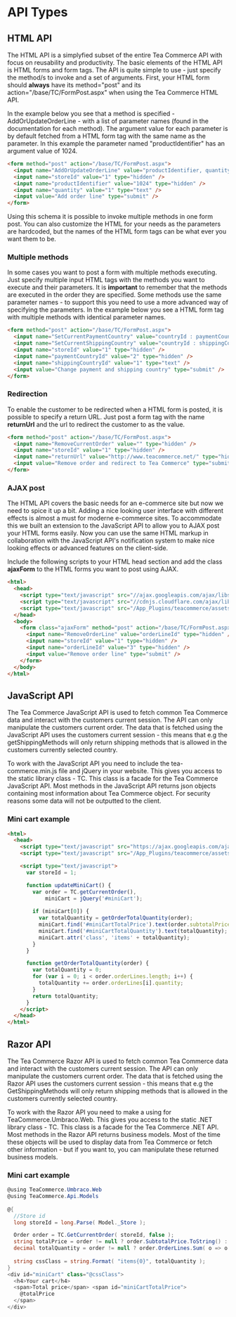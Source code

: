 # API Types

## HTML API

The HTML API is a simplyfied subset of the entire Tea Commerce API with focus on reusability and productivity. The basic elements of the HTML API is HTML forms and form tags. The API is quite simple to use - just specify the method/s to invoke and a set of arguments. First, your HTML form should **always** have its method="post" and its action="/base/TC/FormPost.aspx" when using the Tea Commerce HTML API.

In the example below you see that a method is specified - AddOrUpdateOrderLine - with a list of parameter names (found in the documentation for each method). The argument value for each parameter is by default fetched from a HTML form tag with the same name as the parameter. In this example the parameter named "productIdentifier" has an argument value of 1024.

````html
<form method="post" action="/base/TC/FormPost.aspx">
  <input name="AddOrUpdateOrderLine" value="productIdentifier, quantity" type="hidden" />
  <input name="storeId" value="1" type="hidden" />
  <input name="productIdentifier" value="1024" type="hidden" />
  <input name="quantity" value="1" type="text" />
  <input value="Add order line" type="submit" />
</form>
````

Using this schema it is possible to invoke multiple methods in one form post. You can also customize the HTML for your needs as the parameters are hardcoded, but the names of the HTML form tags can be what ever you want them to be.

### Multiple methods

In some cases you want to post a form with multiple methods executing. Just specify multiple input HTML tags with the methods you want to execute and their parameters. It is **important** to remember that the methods are executed in the order they are specified. Some methods use the same parameter names - to support this you need to use a more advanced way of specifying the parameters. In the example below you see a HTML form tag with multiple methods with identical parameter names.

````html
<form method="post" action="/base/TC/FormPost.aspx">
  <input name="SetCurrentPaymentCountry" value="countryId : paymentCountryId" type="hidden" />
  <input name="SetCurrentShippingCountry" value="countryId : shippingCountryId" type="hidden" />
  <input name="storeId" value="1" type="hidden" />
  <input name="paymentCountryId" value="2" type="hidden" />
  <input name="shippingCountryId" value="1" type="text" />
  <input value="Change payment and shipping country" type="submit" />
</form>
````

### Redirection

To enable the customer to be redirected when a HTML form is posted, it is possible to specify a return URL. Just post a form tag with the name **returnUrl** and the url to redirect the customer to as the value.

````html
<form method="post" action="/base/TC/FormPost.aspx">
  <input name="RemoveCurrentOrder" value="" type="hidden" />
  <input name="storeId" value="1" type="hidden" />
  <input name="returnUrl" value="http://www.teacommerce.net/" type="hidden" />
  <input value="Remove order and redirect to Tea Commerce" type="submit" />
</form>
````

### AJAX post

The HTML API covers the basic needs for an e-commerce site but now we need to spice it up a bit. Adding a nice looking user interface with different effects is almost a must for moderne e-commerce sites. To accommodate this we built an extension to the JavaScript API to allow you to AJAX post your HTML forms easily. Now you can use the same HTML markup in collaboration with the JavaScript API's notification system to make nice looking effects or advanced features on the client-side.

Include the following scripts to your HTML head section and add the class **ajaxForm** to the HTML forms you want to post using AJAX.

````html
<html>
  <head>
    <script type="text/javascript" src="//ajax.googleapis.com/ajax/libs/jquery/1.12.4/jquery.min.js"></script>
    <script type="text/javascript" src="//cdnjs.cloudflare.com/ajax/libs/jquery.form/3.51/jquery.form.min.js"></script>
    <script type="text/javascript" src="/App_Plugins/teacommerce/assets/scripts/tea-commerce.min.js"></script>
  </head>
  <body>
    <form class="ajaxForm" method="post" action="/base/TC/FormPost.aspx">
      <input name="RemoveOrderLine" value="orderLineId" type="hidden" />
      <input name="storeId" value="1" type="hidden" />
      <input name="orderLineId" value="3" type="hidden" />
      <input value="Remove order line" type="submit" />
    </form>
  </body>
</html>
````

## JavaScript API

The Tea Commerce JavaScript API is used to fetch common Tea Commerce data and interact with the customers current session. The API can only manipulate the customers current order. The data that is fetched using the JavaScript API uses the customers current session - this means that e.g the getShippingMethods will only return shipping methods that is allowed in the customers currently selected country.

To work with the JavaScript API you need to include the tea-commerce.min.js file and jQuery in your website. This gives you access to the static library class - TC. This class is a facade for the Tea Commerce JavaScript API. Most methods in the JavaScript API returns json objects containing most information about Tea Commerce object. For security reasons some data will not be outputted to the client.

### Mini cart example

````html
<html>
  <head>
    <script type="text/javascript" src="https://ajax.googleapis.com/ajax/libs/jquery/1.12.4/jquery.min.js"></script>
    <script type="text/javascript" src="/App_Plugins/teacommerce/assets/scripts/tea-commerce.min.js"></script>

    <script type="text/javascript">
      var storeId = 1;

      function updateMiniCart() {
        var order = TC.getCurrentOrder(),
            miniCart = jQuery('#miniCart');
    
        if (miniCart[0]) {
          var totalQuantity = getOrderTotalQuantity(order);
          miniCart.find('#miniCartTotalPrice').text(order.subtotalPrice.withVatFormatted);
          miniCart.find('#miniCartTotalQuantity').text(totalQuantity);
          miniCart.attr('class', 'items' + totalQuantity);
        }
      }

      function getOrderTotalQuantity(order) {
        var totalQuantity = 0;
        for (var i = 0; i < order.orderLines.length; i++) {
          totalQuantity += order.orderLines[i].quantity;
        }
        return totalQuantity;
      }
    </script>
  </head>
</html>
````

## Razor API

The Tea Commerce Razor API is used to fetch common Tea Commerce data and interact with the customers current session. The API can only manipulate the customers current order. The data that is fetched using the Razor API uses the customers current session - this means that e.g the GetShippingMethods will only return shipping methods that is allowed in the customers currently selected country.

To work with the Razor API you need to make a using for TeaCommerce.Umbraco.Web. This gives you access to the static .NET library class - TC. This class is a facade for the Tea Commerce .NET API. Most methods in the Razor API returns business models. Most of the time these objects will be used to display data from Tea Commerce or fetch other information - but if you want to, you can manipulate these returned business models.

### Mini cart example

````csharp
@using TeaCommerce.Umbraco.Web
@using TeaCommerce.Api.Models
  
@{
  //Store id
  long storeId = long.Parse( Model._Store );

  Order order = TC.GetCurrentOrder( storeId, false );
  string totalPrice = order != null ? order.SubtotalPrice.ToString() : "";
  decimal totalQuantity = order != null ? order.OrderLines.Sum( o => o.Quantity ) : 0;
  
  string cssClass = string.Format( "items{0}", totalQuantity );
}
<div id="miniCart" class="@cssClass">
  <h4>Your cart</h4>
  <span>Total price</span> <span id="miniCartTotalPrice">
    @totalPrice
  </span>
</div>
````